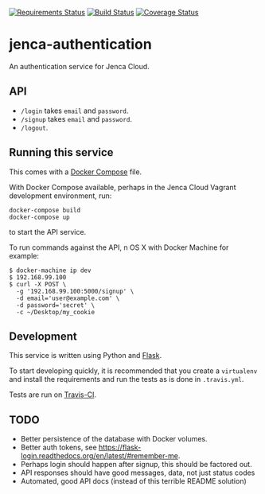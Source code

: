 [![Requirements Status](https://requires.io/github/jenca-cloud/jenca-authentication/requirements.svg?branch=master)](https://requires.io/github/jenca-cloud/jenca-authentication/requirements/?branch=master) [![Build Status](https://travis-ci.org/jenca-cloud/jenca-authentication.svg?branch=master)](https://travis-ci.org/jenca-cloud/jenca-authentication) [![Coverage Status](https://coveralls.io/repos/jenca-cloud/jenca-authentication/badge.svg?branch=master&service=github)](https://coveralls.io/github/jenca-cloud/jenca-authentication?branch=master)

# jenca-authentication

An authentication service for Jenca Cloud.

## API

* `/login` takes `email` and `password`.
* `/signup` takes `email` and `password`.
* `/logout`.


## Running this service

This comes with a [Docker Compose](https://docs.docker.com/compose/) file. 

With Docker Compose available, perhaps in the Jenca Cloud Vagrant development environment, run:

```
docker-compose build
docker-compose up
```

to start the API service.

To run commands against the API, n OS X with Docker Machine for example:

```
$ docker-machine ip dev
$ 192.168.99.100
$ curl -X POST \
  -g '192.168.99.100:5000/signup' \
  -d email='user@example.com' \
  -d password='secret' \
  -c ~/Desktop/my_cookie
```

## Development

This service is written using Python and [Flask](http://flask.pocoo.org).

To start developing quickly, it is recommended that you create a `virtualenv` and install the requirements and run the tests as is done in `.travis.yml`.

Tests are run on [Travis-CI](https://travis-ci.org/jenca-cloud/jenca-authentication).

## TODO

* Better persistence of the database with Docker volumes.
* Better auth tokens, see https://flask-login.readthedocs.org/en/latest/#remember-me.
* Perhaps login should happen after signup, this should be factored out.
* API responses should have good messages, data, not just status codes
* Automated, good API docs (instead of this terrible README solution)
